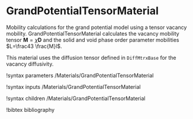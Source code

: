 # GrandPotentialTensorMaterial

Mobility calculations for the grand potential model using a tensor vacancy mobility.
GrandPotentialTensorMaterial calculates the vacancy mobility tensor $\mathbf{M}=\chi \mathbf{D}$
and the solid and void phase order parameter mobilities $L=\frac43 \frac{M}l$.

This material uses the diffusion tensor defined in ```DiffMtrxBase``` for the vacancy
diffusivity.

!syntax parameters /Materials/GrandPotentialTensorMaterial

!syntax inputs /Materials/GrandPotentialTensorMaterial

!syntax children /Materials/GrandPotentialTensorMaterial

!bibtex bibliography
